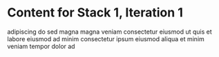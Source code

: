 # Content for Stack 1, Iteration 1
adipiscing do sed magna magna veniam consectetur eiusmod ut quis et labore eiusmod ad minim consectetur ipsum eiusmod aliqua et minim veniam tempor dolor ad 
